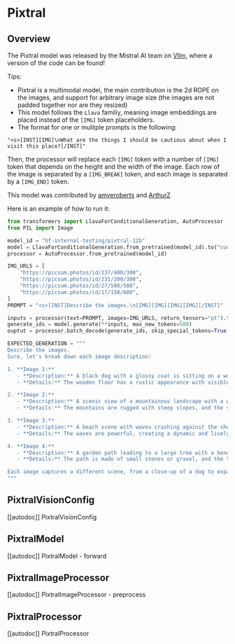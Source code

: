 <!--Copyright 2024 The HuggingFace Team. All rights reserved.

Licensed under the Apache License, Version 2.0 (the "License"); you may not use this file except in compliance with
the License. You may obtain a copy of the License at

http://www.apache.org/licenses/LICENSE-2.0

Unless required by applicable law or agreed to in writing, software distributed under the License is distributed on
an "AS IS" BASIS, WITHOUT WARRANTIES OR CONDITIONS OF ANY KIND, either express or implied. See the License for the
specific language governing permissions and limitations under the License.

⚠️ Note that this file is in Markdown but contain specific syntax for our doc-builder (similar to MDX) that may not be
rendered properly in your Markdown viewer.

-->

# Pixtral

## Overview

The Pixtral model was released by the Mistral AI team on [Vllm](https://github.com/vllm-project/vllm/pull/8377), where a version of the code can be found!


Tips:

- Pixtral is a multimodal model, the main contribution is the 2d ROPE on the images, and support for arbitrary image size (the images are not padded together nor are they resized)
- This model follows the `Llava` familiy, meaning image embeddings are placed instead of the `[IMG]` token placeholders. 
- The format for one or mulitple prompts is the following:
```
"<s>[INST][IMG]\nWhat are the things I should be cautious about when I visit this place?[/INST]"
```
Then, the processor will replace each `[IMG]` token with  a number of `[IMG]` token that depends on the height and the width of the image. Each *row* of the image is separated by a `[IMG_BREAK]` token, and each image is separated by a  `[IMG_END]` token.

This model was contributed by [amyeroberts](https://huggingface.co/amyeroberts) and [ArthurZ](https://huggingface.co/ArthurZ)

Here is an example of how to run it:

```python 
from transformers import LlavaForConditionalGeneration, AutoProcessor
from PIL import Image

model_id = "hf-internal-testing/pixtral-12b"
model = LlavaForConditionalGeneration.from_pretrained(model_id).to("cuda")
processor = AutoProcessor.from_pretrained(model_id)

IMG_URLS = [
    "https://picsum.photos/id/237/400/300",
    "https://picsum.photos/id/231/200/300",
    "https://picsum.photos/id/27/500/500",
    "https://picsum.photos/id/17/150/600",
]
PROMPT = "<s>[INST]Describe the images.\n[IMG][IMG][IMG][IMG][/INST]"

inputs = processor(text=PROMPT, images=IMG_URLS, return_tensors="pt").to("cuda")
generate_ids = model.generate(**inputs, max_new_tokens=500)
ouptut = processor.batch_decode(generate_ids, skip_special_tokens=True, clean_up_tokenization_spaces=False)[0]

EXPECTED_GENERATION = """
Describe the images.
Sure, let's break down each image description:

1. **Image 1:**
   - **Description:** A black dog with a glossy coat is sitting on a wooden floor. The dog has a focused expression and is looking directly at the camera.
   - **Details:** The wooden floor has a rustic appearance with visible wood grain patterns. The dog's eyes are a striking color, possibly brown or amber, which contrasts with its black fur.

2. **Image 2:**
   - **Description:** A scenic view of a mountainous landscape with a winding road cutting through it. The road is surrounded by lush green vegetation and leads to a distant valley.
   - **Details:** The mountains are rugged with steep slopes, and the sky is clear, indicating good weather. The winding road adds a sense of depth and perspective to the image.

3. **Image 3:**
   - **Description:** A beach scene with waves crashing against the shore. There are several people in the water and on the beach, enjoying the waves and the sunset.
   - **Details:** The waves are powerful, creating a dynamic and lively atmosphere. The sky is painted with hues of orange and pink from the setting sun, adding a warm glow to the scene.

4. **Image 4:**
   - **Description:** A garden path leading to a large tree with a bench underneath it. The path is bordered by well-maintained grass and flowers.
   - **Details:** The path is made of small stones or gravel, and the tree provides a shaded area with the bench invitingly placed beneath it. The surrounding area is lush and green, suggesting a well-kept garden.

Each image captures a different scene, from a close-up of a dog to expansive natural landscapes, showcasing various elements of nature and human interaction with it.
"""

```
## PixtralVisionConfig

[[autodoc]] PixtralVisionConfig

## PixtralModel

[[autodoc]] PixtralModel
    - forward

## PixtralImageProcessor

[[autodoc]] PixtralImageProcessor
    - preprocess

## PixtralProcessor

[[autodoc]] PixtralProcessor
